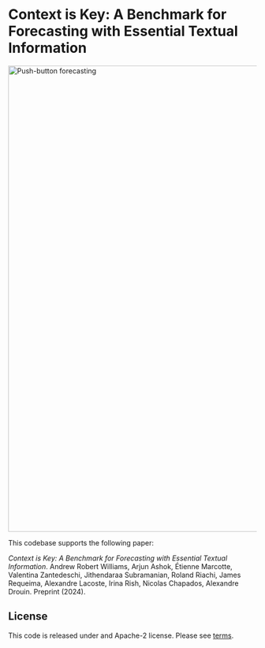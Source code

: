 # Context is Key: A Benchmark for Forecasting with Essential Textual Information

<img width="946" alt="Push-button forecasting" src="https://github.com/ServiceNow/research-starcaster/assets/2374980/c3620848-7eda-46e3-bc11-6ed2d06022e4">


This codebase supports the following paper:

_Context is Key: A Benchmark for Forecasting with Essential Textual Information_.
Andrew Robert Williams, Arjun Ashok, Étienne Marcotte, Valentina Zantedeschi, Jithendaraa Subramanian, Roland Riachi, James Requeima, Alexandre Lacoste, Irina Rish, Nicolas Chapados, Alexandre Drouin. Preprint (2024).

## License

This code is released under and Apache-2 license. Please see [terms](./LICENSE).

